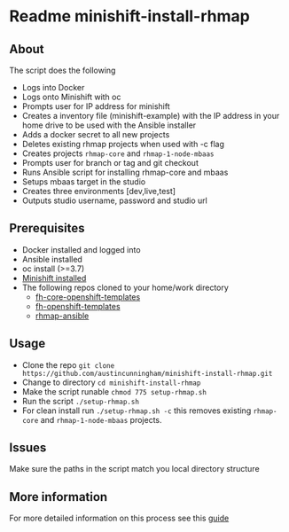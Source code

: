 # Readme minishift-install-rhmap

## About

The script does the following
- Logs into Docker
- Logs onto Minishift with oc
- Prompts user for IP address for minishift
- Creates a inventory file (minishift-example) with the IP address in your home drive to be used with the Ansible installer
- Adds a docker secret to all new projects
- Deletes existing rhmap projects when used with -c flag
- Creates projects `rhmap-core` and `rhmap-1-node-mbaas` 
- Prompts user for branch or tag and git checkout
- Runs Ansible script for installing rhmap-core and mbaas
- Setups mbaas target in the studio
- Creates three environments [dev,live,test] 
- Outputs studio username, password and studio url



## Prerequisites
- Docker installed and logged into
- Ansible installed
- oc install (>=3.7)
- [Minishift installed](https://github.com/fheng/help/blob/master/new_hires/new_hire_chapter_2.2.md#install-minishift-locally)
- The following repos cloned to your home/work directory
  - [fh-core-openshift-templates](https://github.com/fheng/fh-core-openshift-templates)
  - [fh-openshift-templates](https://github.com/feedhenry/fh-openshift-templates)
  - [rhmap-ansible](https://github.com/fheng/rhmap-ansible)

## Usage
- Clone the repo `git clone https://github.com/austincunningham/minishift-install-rhmap.git`
- Change to directory `cd minishift-install-rhmap`
- Make the script runable `chmod 775 setup-rhmap.sh`
- Run the script `./setup-rhmap.sh`
- For clean install run `./setup-rhmap.sh -c` this removes existing `rhmap-core` and `rhmap-1-node-mbaas` projects.

## Issues
Make sure the paths in the script match you local directory structure

## More information
For more detailed information on this process see this [guide](https://github.com/fheng/help/blob/master/new_hires/new_hire_chapter_2.2.md)
